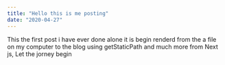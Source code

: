 ```yaml
---
title: "Hello this is me posting"
date: "2020-04-27"
---
```


This the first post i have ever done alone it is begin renderd from the a file on my computer to
the blog using getStaticPath and much more from Next js, Let the jorney begin
